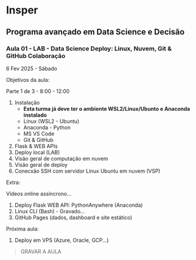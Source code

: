# Insper

## Programa avançado em Data Science e Decisão

### Aula 01 - LAB - Data Science Deploy: Linux, Nuvem, Git & GitHub Colaboração

6 Fev 2025 - Sábado

Objetivos da aula:

Parte 1 de 3 - 8:00 - 12:00

1. Instalação
    - **Esta turma já deve ter o ambiente WSL2/Linux/Ubunto e Anaconda instalado**
    - Linux (WSL2 - Ubuntu) 
    - Anaconda - Python
    - MS VS Code
    - Git & GitHub
1. Flask & WEB APIs
1. Deploy local (LAB)
1. Visão geral de computação em nuvem
1. Visão geral de deploy
1. Conecxão SSH com servidor Linux Ubuntu em nuvem (VSP)
 
Extra:

Vídeos online assincrono...

1. Deploy Flask WEB API: PythonAnywhere (Anaconda)
1. Linux CLI (Bash) - Gravado...
1. GitHub Pages (dados, dashboard e site estático)

Próxima aula:

1. Deploy em VPS (Azure, Oracle, GCP...)
     
> GRAVAR A AULA
